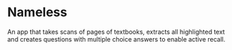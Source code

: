 # Nameless
An app that takes scans of pages of textbooks, extracts all highlighted text and creates questions with multiple choice answers to enable active recall. 
